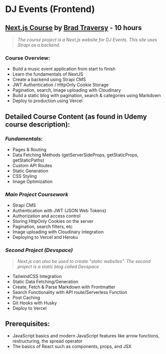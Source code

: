 # DJ Events (Frontend)

## [Next.js Course](https://www.udemy.com/course/nextjs-dev-to-deployment/) by [Brad Traversy](https://github.com/bradtraversy) - 10 hours

> _The course project is a Next.js website for DJ Events. This site uses Strapi as a backend._

### Course Overview:

- Build a music event application from start to finish
- Learn the fundamentals of NextJS
- Create a backend using Strapi CMS
- JWT Authentication / HttpOnly Cookie Storage
- Pagination, search, image uploading with Cloudinary
- Build a static blog with pagination, search & categories using Markdown
- Deploy to production using Vercel

<!-- add photo thumbnail here -->

## Detailed Course Content (as found in Udemy course description):

### _Fundamentals:_

- Pages & Routing
- Data Fetching Methods (getServerSideProps, getStaticProps, getStaticPaths)
- Custom API Routes
- Static Generation
- CSS Styling
- Image Optimization

### _Main Project Coursework_

- Strapi CMS
- Authentication with JWT (JSON Web Tokens)
- Authorization and access control
- Storing HttpOnly Cookies on the server
- Pagination, search filters, etc
- Image uploading with Cloudinary integration
- Deploying to Vercel and Heroku

### _Second Project (Devspace)_

> _Next.js can also be used to create "static websites". The second project is a static blog called Devspace_

- TailwindCSS Integration
- Static Data Fetching/Generation
- Create, Fetch & Parse Markdown with Frontmatter
- Search Functionality with API route/Serverless Function
- Post Caching
- Git Hooks with Husky
- Deploy to Vercel

## Prerequisites:

- JavaScript basics and modern JavaScript features like arrow functions, restructuring, the spread operator
- The basics of React such as components, props, and JSX
